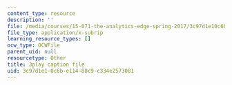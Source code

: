 ```yaml
---
content_type: resource
description: ''
file: /media/courses/15-071-the-analytics-edge-spring-2017/3c97d1e10c6be11488c9c334e2573081_cllmFIIbzrc.srt
file_type: application/x-subrip
learning_resource_types: []
ocw_type: OCWFile
parent_uid: null
resourcetype: Other
title: 3play caption file
uid: 3c97d1e1-0c6b-e114-88c9-c334e2573081
---
```

